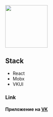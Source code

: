 [<img width="134" src="https://vk.com/images/apps/mini_apps/vk_mini_apps_logo.svg">](https://vk.com/services)

## Stack

- React
- Mobx
- VKUI

### Link

#### Приложение на [VK](https://vk.com/app7799989)
